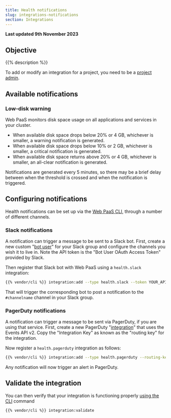 ```yaml
---
title: Health notifications
slug: integrations-notifications
section: Integrations
---
```


**Last updated 9th November 2023**



## Objective  

{{% description %}}

To add or modify an integration for a project, you need to be a [project admin](../administration/users.md#project-roles).

## Available notifications

### Low-disk warning

Web PaaS monitors disk space usage on all applications and services in your cluster.

* When available disk space drops below 20% or 4&nbsp;GB, whichever is smaller, a warning notification is generated.
* When available disk space drops below 10% or 2&nbsp;GB, whichever is smaller, a critical notification is generated.
* When available disk space returns above 20% or 4&nbsp;GB, whichever is smaller, an all-clear notification is generated.

Notifications are generated every 5 minutes, so there may be a brief delay between when the threshold is crossed and when the notification is triggered.

## Configuring notifications

Health notifications can be set up via the [Web PaaS CLI](../../administration/administration-cli), through a number of different channels.

### Slack notifications

A notification can trigger a message to be sent to a Slack bot.
First, create a new custom "[bot user](https://api.slack.com/bot-users)" for your Slack group and configure the channels you wish it to live in.
Note the API token is the "Bot User OAuth Access Token" provided by Slack.

Then register that Slack bot with Web PaaS using a `health.slack` integration:

```bash
{{% vendor/cli %}} integration:add --type health.slack --token YOUR_API_TOKEN --channel '#channelname'
```

That will trigger the corresponding bot to post a notification to the `#channelname` channel in your Slack group.

### PagerDuty notifications

A notification can trigger a message to be sent via PagerDuty, if you are using that service.
First, create a new PagerDuty "[integration](https://support.pagerduty.com/docs/services-and-integrations)" that uses the Events API v2.
Copy the "Integration Key" as known as the "routing key" for the integration.

Now register a `health.pagerduty` integration as follows:


```bash
{{% vendor/cli %}} integration:add --type health.pagerduty --routing-key YOUR_ROUTING_KEY
```

Any notification will now trigger an alert in PagerDuty.


## Validate the integration

You can then verify that your integration is functioning properly [using the CLI](/integrations/overview.md#validate-integrations) command

```bash
{{% vendor/cli %}} integration:validate
```
